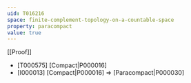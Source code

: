 ```yaml
---
uid: T016216
space: finite-complement-topology-on-a-countable-space
property: paracompact
value: true
---
```

[[Proof]]

* [T000575] [Compact|P000016]
* [I000013] [Compact|P000016] => [Paracompact|P000030]

